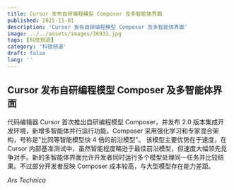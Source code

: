 ```yaml
---
title: Cursor 发布自研编程模型 Composer 及多智能体界面
published: 2025-11-01
description: 'Cursor 发布自研编程模型 Composer 及多智能体界面'
image: ../../assets/images/36931.jpg
tags: [科技频道]
category: '科技频道'
draft: false
lang: ''
---
```


## Cursor 发布自研编程模型 Composer 及多智能体界面

代码编辑器 Cursor 首次推出自研编程模型 Composer，并发布 2.0 版本集成开发环境，新增多智能体并行运行功能。Composer 采用强化学习和专家混合架构，号称是"比同等智能模型快 4 倍的前沿模型"。
该模型主要优势在于速度，在 Cursor 内部基准测试中，虽然智能程度略逊于最佳前沿模型，但速度大幅领先竞争对手。新的多智能体界面允许开发者同时运行多个模型处理同一任务并比较结果。不过部分开发者反映 Composer 成本较高，与大型模型存在能力差距。

*Ars Technica*
